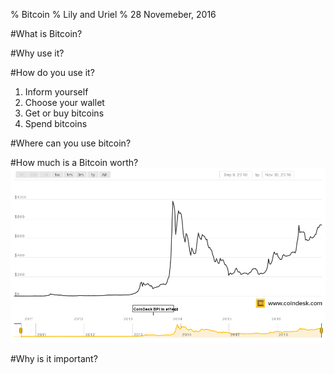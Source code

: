 % Bitcoin
% Lily and Uriel
% 28 Novemeber, 2016

#What is Bitcoin?

#Why use it?

#How do you use it?
1. Inform yourself
2. Choose your wallet
3. Get or buy bitcoins
4. Spend bitcoins

#Where can you use bitcoin?


#How much is a Bitcoin worth?
![worth](coindesk-bpi-chart.png)

#Why is it important? 

